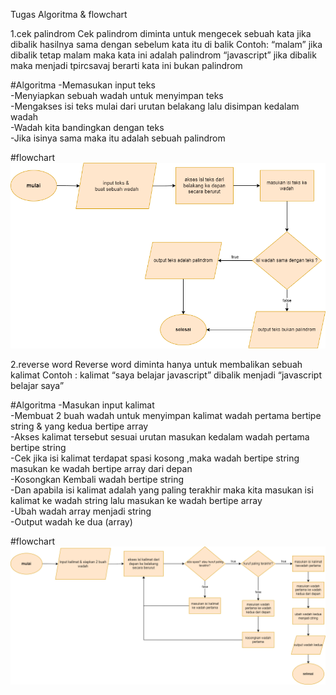 Tugas Algoritma & flowchart

1.cek palindrom
Cek palindrom diminta untuk mengecek sebuah kata jika dibalik hasilnya sama dengan sebelum kata itu di balik
Contoh:
“malam” jika dibalik tetap malam maka kata ini adalah palindrom
“javascript” jika dibalik maka menjadi tpircsavaj berarti kata ini bukan palindrom

#Algoritma
-Memasukan input teks <br>
-Menyiapkan sebuah wadah untuk menyimpan teks <br>
-Mengakses isi teks mulai dari urutan belakang lalu disimpan kedalam wadah <br>
-Wadah kita bandingkan dengan teks <br>
-Jika isinya sama maka itu adalah sebuah palindrom <br>

#flowchart
![palindrom](./palindrom.png)

2.reverse word
Reverse word diminta hanya untuk membalikan sebuah kalimat
Contoh : kalimat “saya belajar javascript” dibalik menjadi “javascript belajar saya”

#Algoritma
-Masukan input kalimat <br>
-Membuat 2 buah wadah untuk menyimpan kalimat wadah pertama bertipe string & yang kedua bertipe array <br>
-Akses kalimat tersebut sesuai urutan masukan kedalam wadah pertama bertipe string <br>
-Cek jika isi kalimat terdapat spasi kosong ,maka wadah bertipe string masukan ke wadah bertipe array dari depan <br>
-Kosongkan Kembali wadah bertipe string <br>
-Dan apabila isi kalimat adalah yang paling terakhir maka kita masukan isi kalimat ke wadah string lalu masukan ke wadah bertipe array <br>
-Ubah wadah array menjadi string<br>
-Output wadah ke dua (array)

#flowchart
![reverseword](./reverse%20word.png)
